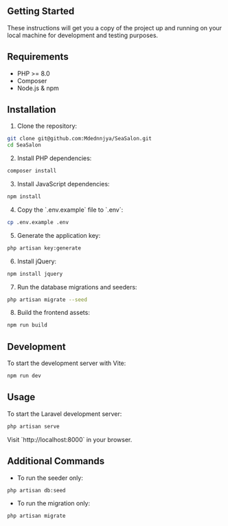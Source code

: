 ## Getting Started

These instructions will get you a copy of the project up and running on your local machine for development and testing purposes.

## Requirements

- PHP >= 8.0
- Composer
- Node.js & npm

## Installation

1. Clone the repository:

```sh
git clone git@github.com:Mdednnjya/SeaSalon.git
cd SeaSalon
```

2. Install PHP dependencies:

```sh
composer install
```

3. Install JavaScript dependencies:

```sh
npm install
```

4. Copy the \`.env.example\` file to \`.env\`:

```sh
cp .env.example .env
```

5. Generate the application key:

```sh
php artisan key:generate
```

6. Install jQuery:

```sh
npm install jquery
```

7. Run the database migrations and seeders:

```sh
php artisan migrate --seed
```

8. Build the frontend assets:

```sh
npm run build
```

## Development

To start the development server with Vite:

```sh
npm run dev
```

## Usage

To start the Laravel development server:

```sh
php artisan serve
```

Visit \`http://localhost:8000\` in your browser.

## Additional Commands

- To run the seeder only:

```sh
php artisan db:seed
```

- To run the migration only:

```sh
php artisan migrate
```
